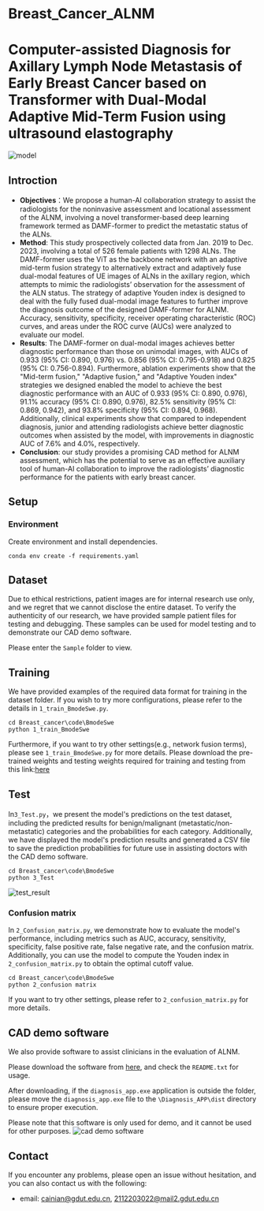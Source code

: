 # Breast_Cancer_ALNM
# Computer-assisted Diagnosis for Axillary Lymph Node Metastasis of Early Breast Cancer based on Transformer with Dual-Modal Adaptive Mid-Term Fusion using ultrasound elastography
![model](https://github.com/user-attachments/assets/5df2b9ae-c5b3-4626-9c28-d801b8170ab8)
## Introction
 - **Objectives**：We propose a human-AI collaboration strategy to assist the radiologists for the noninvasive assessment and locational assessment of the ALNM, involving a novel transformer-based deep learning framework termed as DAMF-former to predict the metastatic status of the ALNs. 
 - **Method**: This study prospectively collected data from Jan. 2019 to Dec. 2023, involving a total of 526 female patients with 1298 ALNs. The DAMF-former uses the ViT as the backbone network with an adaptive mid-term fusion strategy to alternatively extract and adaptively fuse dual-modal features of UE images of ALNs in the axillary region, which attempts to mimic the radiologists’ observation for the assessment of the ALN status. The strategy of adaptive Youden index is designed to deal with the fully fused dual-modal image features to further improve the diagnosis outcome of the designed DAMF-former for ALNM. Accuracy, sensitivity, specificity, receiver operating characteristic (ROC) curves, and areas under the ROC curve (AUCs) were analyzed to evaluate our model.
 - **Results**: The DAMF-former on dual-modal images achieves better diagnostic performance than those on unimodal images, with AUCs of 0.933 (95% CI: 0.890, 0.976) vs. 0.856 (95% CI: 0.795-0.918) and 0.825 (95% CI: 0.756-0.894). Furthermore, ablation experiments show that the "Mid-term fusion," "Adaptive fusion," and "Adaptive Youden index" strategies we designed enabled the model to achieve the best diagnostic performance with an AUC of 0.933 (95% CI: 0.890, 0.976), 91.1% accuracy (95% CI: 0.890, 0.976), 82.5% sensitivity (95% CI: 0.869, 0.942), and 93.8% specificity (95% CI: 0.894, 0.968). Additionally, clinical experiments show that compared to independent diagnosis, junior and attending radiologists achieve better diagnostic outcomes when assisted by the model, with improvements in diagnostic AUC of 7.6% and 4.0%, respectively.
 - **Conclusion**: our study provides a promising CAD method for ALNM assessment, which has the potential to serve as an effective auxiliary tool of human-AI collaboration to improve the radiologists’ diagnostic performance for the patients with early breast cancer.

## Setup

 ### Environment
 Create environment and install dependencies.

    conda env create -f requirements.yaml
## Dataset
Due to ethical restrictions, patient images are for internal research use only, and we regret that we cannot disclose the entire dataset. To verify the authenticity of our research, we have provided sample patient files for testing and debugging. These samples can be used for model testing and to demonstrate our CAD demo software.

Please enter the `Sample` folder to view.
## Training
We have provided examples of the required data format for training in the dataset folder. If you wish to try more configurations, please refer to the details in `1_train_BmodeSwe.py`.

    cd Breast_cancer\code\BmodeSwe
    python 1_train_BmodeSwe
    
Furthermore, if you want to try other settings(e.g., network fusion terms), please see `1_train_BmodeSwe.py` for more details.
Please download the pre-trained weights and testing weights required for training and testing from this link:[here](https://drive.google.com/drive/folders/1IElSxuTPVTv_tv37_kk6pLqTL3gFDtNt?usp=sharing)
## Test
In`3_Test.py`，we present the model's predictions on the test dataset, including the predicted results for benign/malignant (metastatic/non-metastatic) categories and the probabilities for each category. Additionally, we have displayed the model's prediction results and generated a CSV file to save the prediction probabilities for future use in assisting doctors with the CAD demo software.

    cd Breast_cancer\code\BmodeSwe
    python 3_Test
![test_result](https://github.com/user-attachments/assets/3aae7e20-6157-4c1d-a5e4-594aa5032ba2)

### Confusion matrix
In `2_Confusion_matrix.py`, we demonstrate how to evaluate the model's performance, including metrics such as AUC, accuracy, sensitivity, specificity, false positive rate, false negative rate, and the confusion matrix. Additionally, you can use the model to compute the Youden index in `2_confusion_matrix.py` to obtain the optimal cutoff value.

    cd Breast_cancer\code\BmodeSwe
    python 2_confusion matrix

 If you want to try other settings, please refer to `2_confusion_matrix.py` for more details.

## CAD demo software
We also provide software to assist clinicians in the evaluation of ALNM.

Please download the software from  [here](https://drive.google.com/drive/folders/1IElSxuTPVTv_tv37_kk6pLqTL3gFDtNt?usp=sharing), and check the  `README.txt`  for usage.

After downloading, if the `diagnosis_app.exe` application is outside the folder, please move the `diagnosis_app.exe` file to the `\Diagnosis_APP\dist` directory to ensure proper execution.

Please note that this software is only used for demo, and it cannot be used for other purposes.
![cad demo software](https://github.com/user-attachments/assets/c5341069-d4c1-4e2b-9db1-77588b1a4003)

## Contact
If you encounter any problems, please open an issue without hesitation, and you can also contact us with the following:

-   email:  [cainian@gdut.edu.cn](mailto:cainian@gdut.edu.cn),  [2112203022@mail2.gdut.edu.cn](mailto:czhu@bupt.edu.cn)

